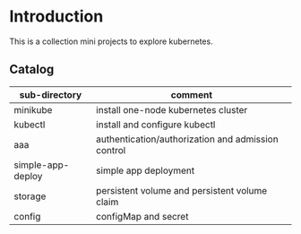# Introduction

This is a collection mini projects to explore kubernetes.

## Catalog

| sub-directory      | comment                                             |
| ------------------ | --------------------------------------------------- |
| minikube           | install one-node kubernetes cluster                 |
| kubectl            | install and configure kubectl                       |
| aaa                | authentication/authorization and admission control  |
| simple-app-deploy  | simple app deployment                               |
| storage            | persistent volume and persistent volume claim       |
| config             | configMap and secret                                |
